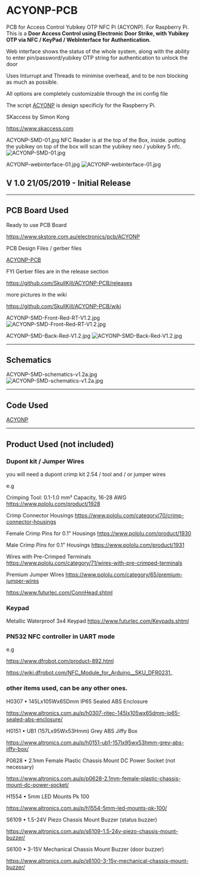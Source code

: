 # ACYONP-PCB
PCB for Access Control Yubikey OTP NFC Pi (ACYONP). For Raspberry Pi. This is a **Door Access Control using Electronic Door Strike, with Yubikey OTP via NFC / KeyPad / WebInterface for Authentication.**


Web interface shows the status of the whole system, along with the ability to enter pin/password/yubikey OTP string for authentication to unlock the door

Uses Inturrupt and Threads to minimise overhead, and to be non blocking as much as possible.

All options are completely customizable through the ini config file

The script [ACYONP](https://github.com/SkullKill/ACYONP) is design specificly for the Raspberry Pi.

SKaccess by Simon Kong

https://www.skaccess.com

ACYONP-SMD-01.jpg
NFC Reader is at the top of the Box, inside. putting the yubikey on top of the box will scan the yubikey neo / yubikey 5 nfc.
![ACYONP-SMD-01.jpg](https://github.com/SkullKill/ACYONP-PCB/wiki/images/ACYONP-SMD-01.jpg)

ACYONP-webinterface-01.jpg
![ACYONP-webinterface-01.jpg](https://github.com/SkullKill/ACYONP-PCB/wiki/images/ACYONP-webinterface-01.jpg)

## V 1.0 21/05/2019 - Initial Release

  ------------------------------------------------------------
## PCB Board Used

Ready to use PCB Board

https://www.skstore.com.au/electronics/pcb/ACYONP


PCB Design Files / gerber files

[ACYONP-PCB](https://github.com/SkullKill/ACYONP-PCB)

FYI Gerber files are in the release section

https://github.com/SkullKill/ACYONP-PCB/releases


more pictures in the wiki

https://github.com/SkullKill/ACYONP-PCB/wiki

ACYONP-SMD-Front-Red-RT-V1.2.jpg
![ACYONP-SMD-Front-Red-RT-V1.2.jpg](https://github.com/SkullKill/ACYONP-PCB/wiki/images/ACYONP-SMD-Front-Red-RT-V1.2.jpg)

ACYONP-SMD-Back-Red-V1.2.jpg
![ACYONP-SMD-Back-Red-V1.2.jpg](https://github.com/SkullKill/ACYONP-PCB/wiki/images/ACYONP-SMD-Back-Red-V1.2.jpg)

  ------------------------------------------------------------
## Schematics

ACYONP-SMD-schematics-v1.2a.jpg
![ACYONP-SMD-schematics-v1.2a.jpg](https://github.com/SkullKill/ACYONP-PCB/wiki/images/ACYONP-SMD-schematics-v1.2a.jpg)

------------------------------------------------------------
## Code Used

[ACYONP](https://github.com/SkullKill/ACYONP)

------------------------------------------------------------
## Product Used (not included)



### Dupont kit / Jumper Wires
you will need a dupont crimp kit 2.54 / tool
and / or jumper wires

e.g

Crimping Tool: 0.1-1.0 mm² Capacity, 16-28 AWG
https://www.pololu.com/product/1928

Crimp Connector Housings
https://www.pololu.com/category/70/crimp-connector-housings

Female Crimp Pins for 0.1" Housings
https://www.pololu.com/product/1930

Male Crimp Pins for 0.1" Housings
https://www.pololu.com/product/1931

Wires with Pre-Crimped Terminals
https://www.pololu.com/category/71/wires-with-pre-crimped-terminals

Premium Jumper Wires
https://www.pololu.com/category/65/premium-jumper-wires


https://www.futurlec.com/ConnHead.shtml


### Keypad

Metallic Waterproof 3x4 Keypad
https://www.futurlec.com/Keypads.shtml

### PN532 NFC controller in UART mode

e.g

https://www.dfrobot.com/product-892.html

https://wiki.dfrobot.com/NFC_Module_for_Arduino__SKU_DFR0231_


### other items used, can be any other ones.

H0307 • 145Lx105Wx65Dmm IP65 Sealed ABS Enclosure

https://www.altronics.com.au/p/h0307-ritec-145lx105wx65dmm-ip65-sealed-abs-enclosure/

H0151 • UB1 (157Lx95Wx53Hmm) Grey ABS Jiffy Box

https://www.altronics.com.au/p/h0151-ub1-157lx95wx53hmm-grey-abs-jiffy-box/

P0628 • 2.1mm Female Plastic Chassis Mount DC Power Socket (not necessary)

https://www.altronics.com.au/p/p0628-2.1mm-female-plastic-chassis-mount-dc-power-socket/

H1554 • 5mm LED Mounts Pk 100

https://www.altronics.com.au/p/h1554-5mm-led-mounts-pk-100/

S6109 • 1.5-24V Piezo Chassis Mount Buzzer (status buzzer)

https://www.altronics.com.au/p/s6109-1.5-24v-piezo-chassis-mount-buzzer/

S6100 • 3-15V Mechanical Chassis Mount Buzzer (door buzzer)

https://www.altronics.com.au/p/s6100-3-15v-mechanical-chassis-mount-buzzer/
